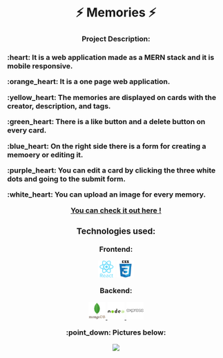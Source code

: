 <h1 align="center"> ⚡ Memories ⚡</h1>
<h3 align="center">Project Description: <h3/>
  
  <div>
  <p>:heart: It is a web application made as a MERN stack and it is mobile responsive.</p>
  <p>:orange_heart: It is a one page web application.</p>
  <p>:yellow_heart: The memories are displayed on cards with the creator, description, and tags.</p>
  <p>:green_heart: There is a like button and a delete button on every card.</p>
  <p>:blue_heart: On the right side there is a form for creating a memoery or editing it.</p>
  <p>:purple_heart: You can edit a card by clicking the three white dots and going to the submit form.</p>
  <p>:white_heart: You can upload an image for every memory.</p>
    <p align="center">
    <a href="https://dreamy-fermat-6bccb8.netlify.app/" target="_blank" rel="noreferrer">You can check it out here !</a>
    </p>
  </div>
  
  
  <div align="center">
    <h3 align:"center">Technologies used:</h3>
    <p>Frontend:</p>
<img src="https://raw.githubusercontent.com/devicons/devicon/master/icons/react/react-original-wordmark.svg" alt="react" width="40" height="40"/> </a>
  <a href="https://www.w3schools.com/css/" target="_blank" rel="noreferrer"> <img src="https://raw.githubusercontent.com/devicons/devicon/master/icons/css3/css3-original-wordmark.svg" alt="css3" width="40" height="40"></a>
  <p>Backend:</p>
     <a href="https://www.mongodb.com/" target="_blank" rel="noreferrer"> <img src="https://raw.githubusercontent.com/devicons/devicon/master/icons/mongodb/mongodb-original-wordmark.svg" alt="mongodb" width="40" height="40"/>
        <a href="https://nodejs.org" target="_blank" rel="noreferrer"> <img src="https://raw.githubusercontent.com/devicons/devicon/master/icons/nodejs/nodejs-original-wordmark.svg" alt="nodejs" width="40" height="40"/>
          <a href="https://expressjs.com" target="_blank" rel="noreferrer"> <img src="https://raw.githubusercontent.com/devicons/devicon/master/icons/express/express-original-wordmark.svg" alt="express" width="40" height="40"/> </a>
  </div>
<div align="center" style="gap: 100px;">
  <p>:point_down: Pictures below: </p>
  <img src="https://user-images.githubusercontent.com/86423309/166219675-19041c3f-f428-4d1c-865c-d3b5250dbdfe.png" width="750">
</div>
      


